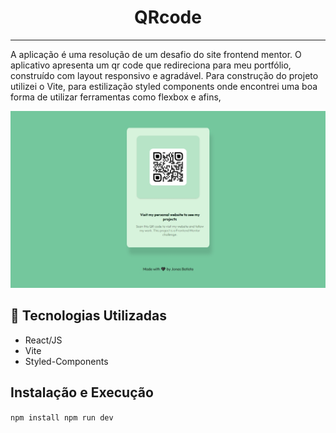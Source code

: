 
<h1 align="center">QRcode</h1>
<hr />
<p>
  A aplicação é uma resolução de um desafio do site frontend mentor. O
  aplicativo apresenta um qr code que redireciona para meu portfólio, construído
  com layout responsivo e agradável. Para construção do projeto utilizei o Vite,
  para estilização styled components onde encontrei uma boa forma de utilizar
  ferramentas como flexbox e afins,
</p>
 <img src="/src/assets/3.jpg" alt="" />
<br />
<h2>🔧 Tecnologias Utilizadas</h2>
<ul>
  <li>React/JS</li>
  <li>Vite</li>
  <li>Styled-Components</li>
</ul>

<h2>Instalação e Execução</h2>

<code>npm install npm run dev</code>
